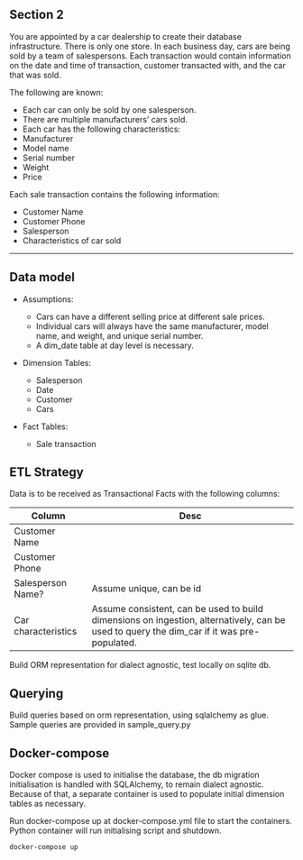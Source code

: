 ## Section 2

You are appointed by a car dealership to create their database infrastructure. There is only one store. In each business day, cars are being sold by a team of salespersons. Each transaction would contain information on the date and time of transaction, customer transacted with, and the car that was sold. 

The following are known:
- Each car can only be sold by one salesperson.
- There are multiple manufacturers’ cars sold.
- Each car has the following characteristics:
- Manufacturer
- Model name
- Serial number
- Weight
- Price

Each sale transaction contains the following information:
- Customer Name
- Customer Phone
- Salesperson
- Characteristics of car sold

---

## Data model

- Assumptions:
    - Cars can have a different selling price at different sale prices.
    - Individual cars will always have the same manufacturer, model name, and weight, and unique serial number.
    - A dim_date table at day level is necessary.

- Dimension Tables:
    - Salesperson
    - Date
    - Customer
    - Cars

- Fact Tables:
    - Sale transaction

## ETL Strategy

Data is to be received as Transactional Facts with the following columns:

| Column | Desc |
|---|---|
| Customer Name ||
| Customer Phone||
| Salesperson Name? | Assume unique, can be id |
| Car characteristics | Assume consistent, can be used to build dimensions on ingestion, alternatively, can be used to query the dim_car if it was pre-populated. |

Build ORM representation for dialect agnostic, test locally on sqlite db.

## Querying

Build queries based on orm representation, using sqlalchemy as glue. Sample queries are provided in sample_query.py

## Docker-compose

Docker compose is used to initialise the database, the db migration initialisation is handled with SQLAlchemy, to remain dialect agnostic. Because of that, a separate container is used to populate initial dimension tables as necessary.

Run docker-compose up at docker-compose.yml file to start the containers. Python container will run initialising script and shutdown. 
```
docker-compose up
```
